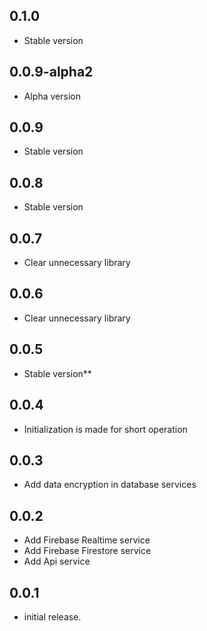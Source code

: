 ## 0.1.0
* Stable version

## 0.0.9-alpha2
* Alpha version

## 0.0.9
* Stable version

## 0.0.8
* Stable version

## 0.0.7
* Clear unnecessary library

## 0.0.6
* Clear unnecessary library

## 0.0.5
* Stable version**

## 0.0.4
* Initialization is made for short operation

## 0.0.3
* Add data encryption in database services

## 0.0.2
* Add Firebase Realtime service
* Add Firebase Firestore service
* Add Api service

## 0.0.1
* initial release.

